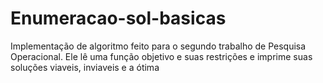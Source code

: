 # Enumeracao-sol-basicas
Implementação de algoritmo feito para o segundo trabalho de Pesquisa Operacional. Ele lê uma função objetivo e suas restrições e imprime suas soluções viaveis, inviaveis e a ótima
